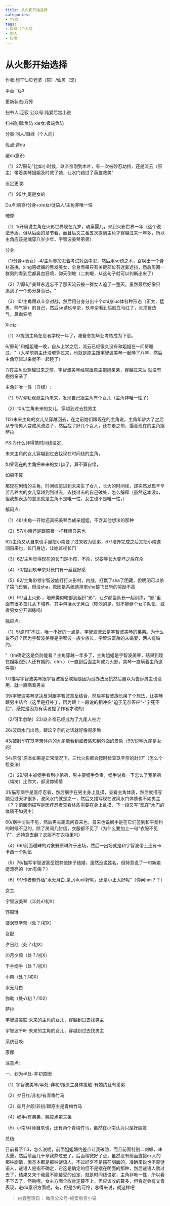 ```yaml
---
title: 从火影开始选择
categories:
- YY向
tags:
- 自绿（个人向
- 同人
- 扫书
---
```

# 从火影开始选择
作者:想干仙贝老婆（原）/仙贝（现）

平台:飞卢

更新状态:万界

扫书人:乏寂 公众号:纯爱后宫小说

扫书防御:负防 xie女:极端负防

分类:同人/自绿（个人向）

优点:避du

避du意识:

（1）27/原句"比如小时候，玖辛奈刚到木叶，有一次被砂忍劫持，还是流云（原主）带着美琴姐姐及时救了她，让水门错过了英雄救美"

设定更改:

（1）99/九尾是女的

Du点:魂穿/分身+xie女/谜语人/主角非唯一性

魂穿:

（1）1/开局说主角在火影世界现在九岁，魂穿婴儿，来到火影世界一年（这个说法矛盾，但从后面的章节看，而且后文三番五次提到主角才穿越过来一年多，所以主角应该是魂穿八岁少年，宇智波美琴弟弟）

分身:

（1/分身+亵女）:4/主角参加忍着考试对战中忍，然后用se诱之术，召唤出一个身材高挑，xing感妩媚的黑发美女，全身赤果只有关键部位有迷雾遮挡，然后周围一群男的看到后都鼻血狂喷，仰天倒地（二刺螈，从这句子就可以判断出来了）

（2）7/原句"美琴永远忘不了那天流云被一群女人追了一整天，虽然最后好像只追到了一个影分身而已。"

（3）10/主角跟玖辛奈对战，然后用分身分出十个chi身luo体各种形态（正太，猛男，帅气等）的自己，然后se诱玖辛奈，玖辛奈看到后脸立马红了，头顶冒热气，鼻血狂喷

Xie女:

（1）3/提到主角在忍者学校一年了，准备参加毕业考核成为下忍。

6/原句"和姐姐睡一晚，自从上学之后，流云已经很久没有和姐姐在一间房睡过，"（入学前男主还没魂穿过来，也就是原主跟宇智波美琴一起睡了八年，然后主角穿越过来就不一起睡了）

7/在主角没穿越过来之前，宇智波美琴经常跟原主抱抱亲亲，穿越过来后
就没有抱抱亲亲了

主角非唯一性（自绿）:

（1）97/弥勒观测主角未来，发现自己跟主角有个女儿（主角非唯一性了）

（2）106/主角未来的女儿，穿越到过去找男主

112/未来主角的女儿又穿越回去，在之前她们跟现在的主角说，主角年龄大了之后从专情男人变成风流浪子，然后找了好几个女人，还在走之前，撮合现在的主角跟萨拉

PS:为什么非得搞时间线设定，

未来主角的女儿穿越到过去找现在时间线的主角，

如果现在的主角把未来的女儿x了，算不算自绿，

如果不算

那现在剧情的主角，时间线前进到未来生了女儿，长大的时间线，却突然发现辛辛苦苦养大的女儿穿越到到过去，去找过去的自己破处，怎么解释（虽然这本没x，但我想表达的意思就是主角不是唯一性，女主也不是唯一性，）

郁闷点:

（1）48/主角一开始还真把美琴当成亲姐姐，不含其他想法的那种

（2）57/小南还是跟原著一样拜师自来也

62/主角又从自来也手里把小南要了过来收为徒弟，67/培养完成之后又把小南送回自来也，长门身边，让她监视长门

（3）62/主角觉得现在的长门是小孩，不杀，说要等长大变坏之后在杀

（4）70/提到玖辛奈对长门有一丝丝好感

（5）82/主角带领宇智波族打打火影村，内战，打赢了sha了团藏，但明明可以杀了猿飞日斩，但没sha，原因是系统选择里sha猿飞日斩的奖励不高

（6）91/当上火影
，培养类似暗部到组织"影"，让夕颜当队长一起训练，"影"里面有很多孤儿从下培养，其中包括水无月白（郁闷的是，就不能组个女子队伍，或者男女分开训练吗）

膈应点:

（1）5/原句"不过，唯一不好的一点是，宇智波流云是宇智波美琴的弟弟。为什么说不好？因为宇智波美琴是宇智波一族少族长，宇智波富岳的未婚妻，两人有婚约。

"（tm确定这是负防能看？主角穿越一年多了，主角姐姐是宇智波美琴，结果到现在姐姐跟别人还有婚约，ctm
）（一直到后面主角成为火影，美琴一直瞒着主角这件事）

17/描写宇智波美琴跟宇智波富岳联姻是因为没办法反抗然后自以为告诉男主也没用，就一直瞒着男主

39/宇智波美琴坚决反对跟宇智波富岳结合，然后宇智波族长换了个想法，让美琴跟男主结合（这里是打补丁，因为跟上一段说的相冲突"迫于无奈答应"-"宁死不屈"，感觉是因为有读者提了作者才改的）

（2/可半忽略）23/玖辛奈已经成为了九尾人柱力

26/波风水门出场，跟玖辛奈的对话就好像闹矛盾

43/被封印在玖辛奈体内的九尾能看到或者感知到外面的景象（99/说明九尾是女的）

54/原句"原本如果是正常情况下，三代火影都会按时检查玖辛奈的封印"（怎么个检查法）

（3）29/男主被纲手看到小弟弟，男主要纲手负责，纲手说看一下怎么了我弟弟（绳树）比你大，都没你矫情

31/描写纲手是医疗忍者，然后纲手在男主身上乱摸，查看主角体质，然后就描写她见过天才很多，波风水门就是之一，然后又描写现在波风水门体质也不如男主（？？前面刚描写是医疗忍者查看体质需要在身上乱摸，下一段又写"现在"水门的体质不如男主）

60/纲手消失不见，然后男主跑去问自来也，自来也说纲手是在它们签到和平契约的时候不见的，除了房间几封信，衣服都不见了（为什么要加上一句"衣服不见了"，还特意去翻？衣服不在衣柜里吗）

（4）69/前面暧昧的对象野原琳终于出场，然后一出场就是和宇智波带土还有卡卡西一个队伍

（5）76/描写宇智波富岳跟其他妹子结婚，虽然没说姓名，但特意说了一句新娘挺漂亮的（tm有病？）

（6）91/作者题外话"水无月白.是_小luoli好呢。还是小正太好呢"（你问nm？？）

女主:

宇智波美琴（半处√/初X）

野原琳

漩涡玖辛奈（处？/初X）

女配:

夕日红（处？/初X）

卯月夕颜（处？/初X）

千手纲手（处？/初X）

小南（处？/初X）

水无月白

弥勒（处√/初？/102）

萨拉

宇智波美联:未来的主角的女儿，穿越到过去找男主

宇智波千叶:未来的主角的女儿，穿越到过去找男主

系统召唤:

康娜

注意点:

一、划为半处-非初原因

（1）宇智波美琴/半处-非初/跟原主身体接触-有婚约且有弟弟

（2）夕日红/非初/有青梅竹马

（3）卯月夕颜/非初/跟原主是青梅竹马

（4）纲手/有弟弟，膈应点第三条

（5）小南/拜师自来也，还有两个青梅竹马，虽然在小南认为只是好朋友

总结:

目前看至113，怎么说呢，前面姐姐婚约差点让我破防，而且前面特别二刺螈，味太重，然后前面几十章我熬过去了，后面稍微好了点，虽然没有前面直接ex人的那种剧情，但基本都是那种谜语人，不过好歹不是摆在明面的，准确来说也不算谜语人，谜语人是指不确定，它这是确定的但不是摆在明面的那种，然后谜语人熬过去了，结果又来个我最不能接受的设定，就是时间线设定，主角非唯一性，所以看不下去了，然后呢，女主方面全收肯定算不上，但应该收的算多，但肯定会有文青表现，避du意识方面呢，有，但是少的可怜，总得来说，就这样吧


> 内容整理自： 微信公众号-纯爱后宫小说
